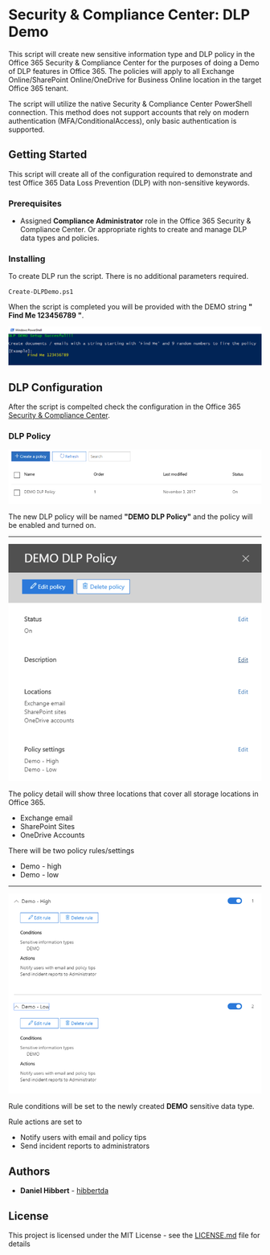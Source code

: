 # Security & Compliance Center: DLP Demo

This script will create new sensitive information type and DLP policy in the Office 365 Security & Compliance Center for the purposes of doing a Demo of DLP features in Office 365. The policies will apply to all Exchange Online/SharePoint Online/OneDrive for Business Online location in the target Office 365 tenant. 

The script will utilize the native Security & Compliance Center PowerShell connection. This method does not support accounts that rely on modern authentication (MFA/ConditionalAccess), only basic authentication is supported.

## Getting Started

This script will create all of the configuration required to demonstrate and test Office 365 Data Loss Prevention (DLP) with non-sensitive keywords. 

### Prerequisites

* Assigned **Compliance Administrator** role in the Office 365 Security & Compliance Center. Or appropriate rights to create and manage DLP data types and policies.


### Installing

To create DLP run the script. There is no additional parameters required.

```
Create-DLPDemo.ps1
```

When the script is completed you will be provided with the DEMO string **" Find Me 123456789 "**.

![alt text](https://github.com/hibbertda/SecurityComplianceCenter/blob/master/Data%20Loss%20Prevention/content/Script_Done.PNG "Script done!")

## DLP Configuration

After the script is compelted check the configuration in the Office 365 [Security & Compliance Center](https://protection.office.com). 

### DLP Policy

![alt text](https://github.com/hibbertda/SecurityComplianceCenter/blob/master/Data%20Loss%20Prevention/content/DLP_Policy.PNG "DLP Policy")

The new DLP policy will be named **"DEMO DLP Policy"** and the policy will be enabled and turned on.

---

![alt text](https://github.com/hibbertda/SecurityComplianceCenter/blob/master/Data%20Loss%20Prevention/content/DLP_Policy_Detail.PNG "DLP Policy - Detail")

The policy detail will show three locations that cover all storage locations in Office 365.
* Exchange email
* SharePoint Sites
* OneDrive Accounts

There will be two policy rules/settings
* Demo - high
* Demo - low

---

![alt text](https://github.com/hibbertda/SecurityComplianceCenter/blob/master/Data%20Loss%20Prevention/content/DLP_Policy_Rules_Detail.PNG "DLP Policy Rules")

Rule conditions will be set to the newly created **DEMO** sensitive data type.

Rule actions are set to
* Notify users with email and policy tips
* Send incident reports to administrators

## Authors

* **Daniel Hibbert** - [hibbertda](https://github.com/hibbertda)

## License

This project is licensed under the MIT License - see the [LICENSE.md](https://github.com/hibbertda/SecurityComplianceCenter/blob/master/LICENSE) file for details
